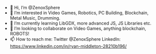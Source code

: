 - 👋 Hi, I’m @ZenoxSphere
- 👀 I’m interested in Video Games, Robotics, PC Building, Blockchain, Metal Music, Drumming.
- 🌱 I’m currently learning LibGDX, more advanced JS, JS Libraries etc.
- 💞️ I’m looking to collaborate on Video Games, anything blockchain, ROBOTS!
- 📫 How to reach me: Twitter @ZenoxSphere LinkedIn: https://www.linkedin.com/in/ryan-middleton-28210b196/

<!---
ZenoxSphere/ZenoxSphere is a ✨ special ✨ repository because its `README.md` (this file) appears on your GitHub profile.
You can click the Preview link to take a look at your changes.
--->

